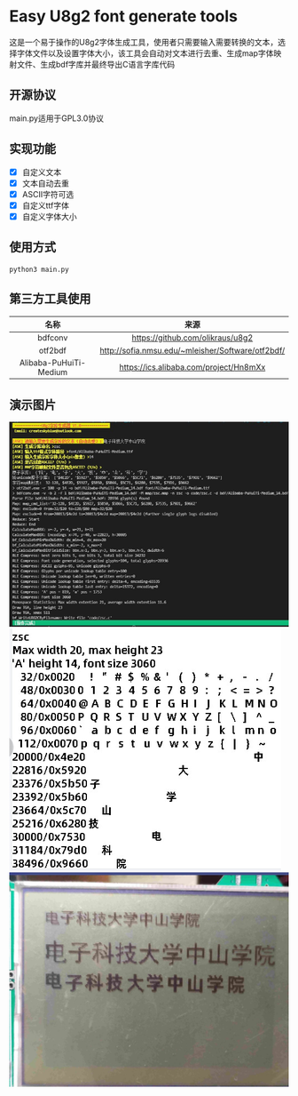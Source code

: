 # Easy U8g2 font generate tools

这是一个易于操作的U8g2字体生成工具，使用者只需要输入需要转换的文本，选择字体文件以及设置字体大小，该工具会自动对文本进行去重、生成map字体映射文件、生成bdf字库并最终导出C语言字库代码

## 开源协议

main.py适用于GPL3.0协议

## 实现功能

- [X] 自定义文本
- [X] 文本自动去重
- [X] ASCII字符可选
- [X] 自定义ttf字体
- [X] 自定义字体大小

## 使用方式

    python3 main.py

## 第三方工具使用

| 名称 | 来源 |
| :----: | :----:  |
| bdfconv | <https://github.com/olikraus/u8g2> |
| otf2bdf | <http://sofia.nmsu.edu/~mleisher/Software/otf2bdf/> |
| Alibaba-PuHuiTi-Medium | https://ics.alibaba.com/project/Hn8mXx |

## 演示图片
![shell界面](shell.jpg)
![生成字体](font_tga.jpg)
![实际lcd演示](hc32f460_lcd.jpg)
